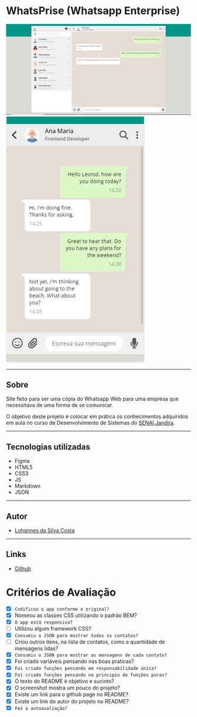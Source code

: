 # WhatsPrise (Whatsapp Enterprise)
![SCREENSHOT](./img/print.png)
![SCREENSHOT_Mobile](./img/print_mobile.png)

---

## Sobre
Site feito para ser uma cópia do Whatsapp Web para uma empresa que necessitava de uma forma de se comunicar.

O objetivo deste projeto é colocar em prática os conhecimentos adquiridos em aula no curso de Desenvolvimento de Sistemas do [SENAI Jandira](https://jandira.sp.senai.br/).

---
## Tecnologias utilizadas
- Figma
- HTML5
- CSS3
- JS
- Markdown
- JSON

---
## Autor
- [Lohannes da Silva Costa](https://github.com/Lohannn)

---
## Links
- [Github](https://lohannn.github.io/whatsApp-senai-1-2023/ds2t/lohannes_da_silva_costa/)

# Critérios de Avaliação
- [x] `Codificou o app conforme o original?`
- [X] Nomeou as classes CSS utilizando o padrão BEM?
- [x] `O app está responsivo?`
- [ ] Utilizou algum framework CSS?
- [x] `Consumiu o JSON para mostrar todos os contatos?`
- [ ] Criou outros itens, na lista de contatos, como a quantidade de mensagens lidas?
- [x] `Consumiu o JSON para mostrar as mensagens de cada contato?`
- [x] Foi criado variáveis pensando nas boas praticas?
- [x] `Foi criado funções pensando em responsabilidade única?`
- [x] `Foi criado funções pensando no principio de funções puras?`
- [x] O texto do README é objetivo e sucinto?
- [x] O screenshot mostra um pouco do projeto?
- [x] Existe um link para o github page no README?
- [x] Existe um link do autor do projeto no README?
- [x] `Fez a autoavaliação?`